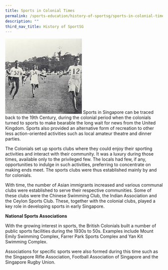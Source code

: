 ```yaml
---
title: Sports in Colonial Times
permalink: /sports-education/history-of-sportsg/sports-in-colonial-times/
description: ""
third_nav_title: History of SportSG
---
```

![Sports in Colonial Times](/images/Sport%20Education/History%20of%20Singapore%20Sports/Sports%20in%20Colonial%20Times/Sportsincolonialtimes.jpeg)
Sports in Singapore can be traced back to the 19th Century, during the colonial period when the colonials turned to sports to make bearable the long wait for news from the United Kingdom. Sports also provided an alternative form of recreation to other less action-oriented activities such as local amateur theatre and dinner parties. 

The Colonials set up sports clubs where they could enjoy their sporting activities and interact with their community. It was a luxury during those times, available only to the privileged few. The locals had few, if any, opportunities to indulge in such activities, preferring to concentrate on making ends meet. The sports clubs were thus established mainly by and for colonials.

With time, the number of Asian immigrants increased and various communal clubs were established to serve their respective communities. Some of these clubs were the Chinese Swimming Club, the Indian Association and the Ceylon Sports Club. These, together with the colonial clubs, played a key role in developing sports in early Singapore.

**National Sports Associations**

With the growing interest in sports, the British Colonials built a number of public sports facilities during the 1930s to 50s. Examples include Mount Emily Swimming Complex, Farrer Park Sports Complex and Yan Kit Swimming Complex.

Associations for specific sports were also formed during this time such as the Singapore Rifle Association, Football Association of Singapore and the Singapore Rugby Union. 